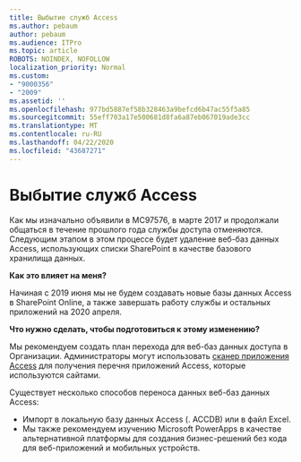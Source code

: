```yaml
---
title: Выбытие служб Access
ms.author: pebaum
author: pebaum
ms.audience: ITPro
ms.topic: article
ROBOTS: NOINDEX, NOFOLLOW
localization_priority: Normal
ms.custom:
- "9000356"
- "2009"
ms.assetid: ''
ms.openlocfilehash: 977bd5887ef58b328463a9befcd6b47ac55f5a85
ms.sourcegitcommit: 55eff703a17e500681d8fa6a87eb067019ade3cc
ms.translationtype: MT
ms.contentlocale: ru-RU
ms.lasthandoff: 04/22/2020
ms.locfileid: "43687271"
---
```

# <a name="access-services-retirement"></a>Выбытие служб Access

Как мы изначально объявили в MC97576, в марте 2017 и продолжали общаться в течение прошлого года службы доступа отменяются. Следующим этапом в этом процессе будет удаление веб-баз данных Access, использующих списки SharePoint в качестве базового хранилища данных.

**Как это влияет на меня?**

Начиная с 2019 июня мы не будем создавать новые базы данных Access в SharePoint Online, а также завершать работу службы и остальных приложений на 2020 апреля.

**Что нужно сделать, чтобы подготовиться к этому изменению?**

Мы рекомендуем создать план перехода для веб-баз данных доступа в Организации. Администраторы могут использовать [сканер приложения Access](https://github.com/SharePoint/PnP-Tools/tree/master/Solutions/SharePoint.AccessApp.Scanner) для получения перечня приложений Access, которые используются сайтами.

Существует несколько способов переноса данных веб-баз данных Access:

- Импорт в локальную базу данных Access (. ACCDB) или в файл Excel.
- Мы также рекомендуем изучению Microsoft PowerApps в качестве альтернативной платформы для создания бизнес-решений без кода для веб-приложений и мобильных устройств.